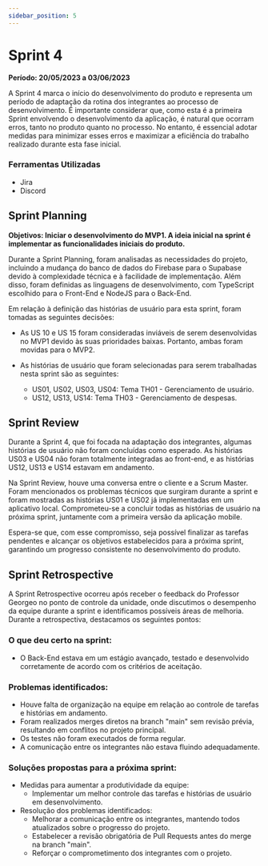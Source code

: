 ```yaml
---
sidebar_position: 5
---
```


# Sprint 4

**Período: 20/05/2023 a 03/06/2023**

A Sprint 4 marca o início do desenvolvimento do produto e representa um período de adaptação da rotina dos integrantes ao processo de desenvolvimento. É importante considerar que, como esta é a primeira Sprint envolvendo o desenvolvimento da aplicação, é natural que ocorram erros, tanto no produto quanto no processo. No entanto, é essencial adotar medidas para minimizar esses erros e maximizar a eficiência do trabalho realizado durante esta fase inicial.

### Ferramentas Utilizadas

- Jira
- Discord

## Sprint Planning

**Objetivos: Iniciar o desenvolvimento do MVP1. A ideia inicial na sprint é implementar as funcionalidades iniciais do produto.**

Durante a Sprint Planning, foram analisadas as necessidades do projeto, incluindo a mudança do banco de dados do Firebase para o Supabase devido à complexidade técnica e à facilidade de implementação. Além disso, foram definidas as linguagens de desenvolvimento, com TypeScript escolhido para o Front-End e NodeJS para o Back-End.

Em relação à definição das histórias de usuário para esta sprint, foram tomadas as seguintes decisões:

- As US 10 e US 15 foram consideradas inviáveis de serem desenvolvidas no MVP1 devido às suas prioridades baixas. Portanto, ambas foram movidas para o MVP2.

- As histórias de usuário que foram selecionadas para serem trabalhadas nesta sprint são as seguintes:
    - US01, US02, US03, US04: Tema TH01 - Gerenciamento de usuário.
    - US12, US13, US14: Tema TH03 - Gerenciamento de despesas.

## Sprint Review
Durante a Sprint 4, que foi focada na adaptação dos integrantes, algumas histórias de usuário não foram concluídas como esperado. As histórias US03 e US04 não foram totalmente integradas ao front-end, e as histórias US12, US13 e US14 estavam em andamento.

Na Sprint Review, houve uma conversa entre o cliente e a Scrum Master. Foram mencionados os problemas técnicos que surgiram durante a sprint e foram mostradas as histórias US01 e US02 já implementadas em um aplicativo local. Comprometeu-se a concluir todas as histórias de usuário na próxima sprint, juntamente com a primeira versão da aplicação mobile.

Espera-se que, com esse compromisso, seja possível finalizar as tarefas pendentes e alcançar os objetivos estabelecidos para a próxima sprint, garantindo um progresso consistente no desenvolvimento do produto.

## Sprint Retrospective

A Sprint Retrospective ocorreu após receber o feedback do Professor Georgeo no ponto de controle da unidade, onde discutimos o desempenho da equipe durante a sprint e identificamos possíveis áreas de melhoria. Durante a retrospectiva, destacamos os seguintes pontos:

### O que deu certo na sprint:
- O Back-End estava em um estágio avançado, testado e desenvolvido corretamente de acordo com os critérios de aceitação.

### Problemas identificados:
- Houve falta de organização na equipe em relação ao controle de tarefas e histórias em andamento.
- Foram realizados merges diretos na branch "main" sem revisão prévia, resultando em conflitos no projeto principal.
- Os testes não foram executados de forma regular.
- A comunicação entre os integrantes não estava fluindo adequadamente.

### Soluções propostas para a próxima sprint:
- Medidas para aumentar a produtividade da equipe:
   - Implementar um melhor controle das tarefas e histórias de usuário em desenvolvimento.
- Resolução dos problemas identificados:
   - Melhorar a comunicação entre os integrantes, mantendo todos atualizados sobre o progresso do projeto.
   - Estabelecer a revisão obrigatória de Pull Requests antes do merge na branch "main".
   - Reforçar o comprometimento dos integrantes com o projeto.